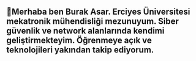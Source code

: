 ## 👋Merhaba ben Burak Asar. Erciyes Üniversitesi mekatronik mühendisliği mezunuyum. Siber güvenlik ve network alanlarında kendimi geliştirmekteyim. Öğrenmeye açık ve teknolojileri yakından takip ediyorum.

<!--



-->
